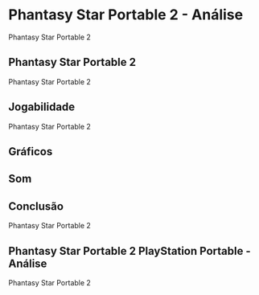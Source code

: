 ---
---

# Phantasy Star Portable 2 - Análise

Phantasy Star Portable 2

## Phantasy Star Portable 2

Phantasy Star Portable 2

## Jogabilidade

Phantasy Star Portable 2

## Gráficos


## Som

## Conclusão

Phantasy Star Portable 2

## Phantasy Star Portable 2 PlayStation Portable - Análise

Phantasy Star Portable 2
